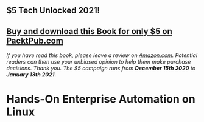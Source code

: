 ## $5 Tech Unlocked 2021!
[Buy and download this Book for only $5 on PacktPub.com](https://www.packtpub.com/product/hands-on-enterprise-automation-on-linux/9781789131611)
-----
*If you have read this book, please leave a review on [Amazon.com](https://www.amazon.com/gp/product/1789131618).     Potential readers can then use your unbiased opinion to help them make purchase decisions. Thank you. The $5 campaign         runs from __December 15th 2020__ to __January 13th 2021.__*

# Hands-On Enterprise Automation on Linux
